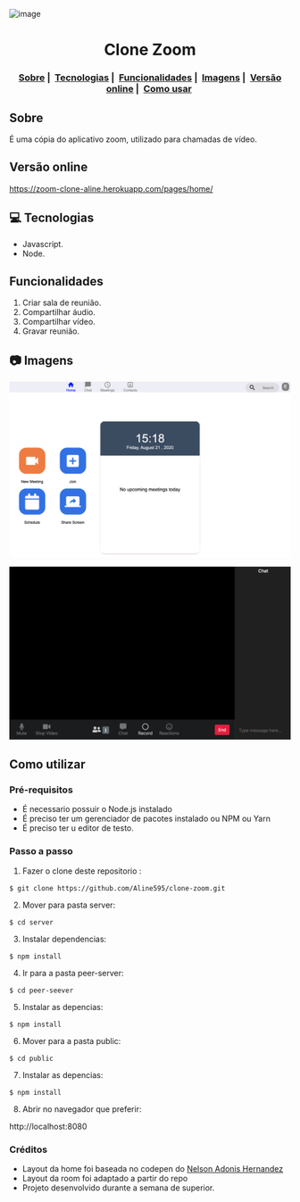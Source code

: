 ![image](https://user-images.githubusercontent.com/56769013/106368828-828db280-632b-11eb-8e5a-8270730fc90f.png)

<h1 align="center">
 Clone Zoom
</h1>
<h3 align="center">
  <a href="#sobre">Sobre</a>&nbsp;|&nbsp;
  <a href="#computer-tecnologias">Tecnologias</a>&nbsp;|&nbsp;
  <a href="#funcionalidades">Funcionalidades</a>&nbsp;|&nbsp;
  <a href="#camera-imagens">Imagens</a>&nbsp;|&nbsp;
  <a href="#versao-online">Versão online</a>&nbsp;|&nbsp;
<a href="#como-utilizar">Como usar</a>&nbsp;
</h3>

## Sobre
É uma cópia do aplicativo zoom, utilizado para chamadas de vídeo.

## Versão online

https://zoom-clone-aline.herokuapp.com/pages/home/

## :computer: Tecnologias

- Javascript.  
- Node.    

## Funcionalidades
1. Criar sala de reunião.  
2. Compartilhar áudio.   
3. Compartilhar vídeo.  
4. Gravar reunião.    

## :camera: Imagens
![home](https://github.com/Aline595/clone-zoom/blob/master/public/prints/home.png)

![room](https://github.com/Aline595/clone-zoom/blob/master/public/prints/room.png)

## Como utilizar


### Pré-requisitos
  - É necessario possuir o Node.js instalado
  - É preciso ter um gerenciador de pacotes instalado ou NPM ou Yarn
  - É preciso ter u editor de testo.  

  
### Passo a passo
1. Fazer o clone deste repositorio :
````
$ git clone https://github.com/Aline595/clone-zoom.git
````

2. Mover para pasta server:
````
$ cd server
````
3. Instalar dependencias:
````
$ npm install
````

4. Ir para a pasta peer-server:

````
$ cd peer-seever
````
5. Instalar as depencias:
````
$ npm install
````

6. Mover para a pasta public:
````
$ cd public
`````

7. Instalar as depencias:
````
$ npm install
`````
8. Abrir no navegador que preferir:

http://localhost:8080

### Créditos

- Layout da home foi baseada no codepen do [Nelson Adonis Hernandez
](https://codepen.io/nelsonher019/pen/eYZBqOm)
- Layout da room foi adaptado a partir do repo
- Projeto desenvolvido durante a semana de superior.
